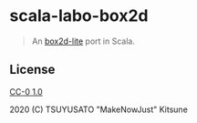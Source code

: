 # scala-labo-box2d

> An [box2d-lite](https://github.com/erincatto/box2d-lite) port in Scala.

## License

[CC-0 1.0](https://creativecommons.org/publicdomain/zero/1.0/)

2020 (C) TSUYUSATO "MakeNowJust" Kitsune
